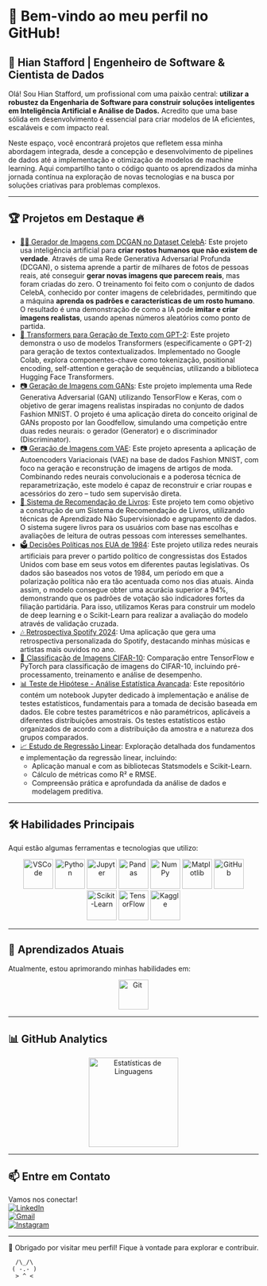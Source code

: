 # 👋 Bem-vindo ao meu perfil no GitHub!  
## 🚀 Hian Stafford | Engenheiro de Software & Cientista de Dados

Olá! Sou Hian Stafford, um profissional com uma paixão central: **utilizar a robustez da Engenharia de Software para construir soluções inteligentes em Inteligência Artificial e Análise de Dados.** Acredito que uma base sólida em desenvolvimento é essencial para criar modelos de IA eficientes, escaláveis e com impacto real.

Neste espaço, você encontrará projetos que refletem essa minha abordagem integrada, desde a concepção e desenvolvimento de pipelines de dados até a implementação e otimização de modelos de machine learning. Aqui compartilho tanto o código quanto os aprendizados da minha jornada contínua na exploração de novas tecnologias e na busca por soluções criativas para problemas complexos.

---
## 🏆 Projetos em Destaque 🔥
- [🕵️‍♂️ Gerador de Imagens com DCGAN no Dataset CelebA](https://github.com/hian-stafford/celeba_GAN): Este projeto usa inteligência artificial para **criar rostos humanos que não existem de verdade**. Através de uma Rede Generativa Adversarial Profunda (DCGAN), o sistema aprende a partir de milhares de fotos de pessoas reais, até conseguir **gerar novas imagens que parecem reais**, mas foram criadas do zero. O treinamento foi feito com o conjunto de dados CelebA, conhecido por conter imagens de celebridades, permitindo que a máquina **aprenda os padrões e características de um rosto humano**. O resultado é uma demonstração de como a IA pode **imitar e criar imagens realistas**, usando apenas números aleatórios como ponto de partida.
- [🤖 Transformers para Geração de Texto com GPT-2](https://github.com/hian-stafford/Tranformers_gpt2): Este projeto demonstra o uso de modelos Transformers (especificamente o GPT-2) para geração de textos contextualizados. Implementado no Google Colab, explora componentes-chave como tokenização, positional encoding, self-attention e geração de sequências, utilizando a biblioteca Hugging Face Transformers.
- [📷 Geração de Imagens com GANs](https://github.com/hian-stafford/GAN_Fashion_MNIST): Este projeto implementa uma Rede Generativa Adversarial (GAN) utilizando TensorFlow e Keras, com o objetivo de gerar imagens realistas inspiradas no conjunto de dados Fashion MNIST. O projeto é uma aplicação direta do conceito original de GANs proposto por Ian Goodfellow, simulando uma competição entre duas redes neurais: o gerador (Generator) e o discriminador (Discriminator).
- [📷 Geração de Imagens com VAE](https://github.com/hian-stafford/projeto_VAE_moda): Este projeto apresenta a aplicação de Autoencoders Variacionais (VAE) na base de dados Fashion MNIST, com foco na geração e reconstrução de imagens de artigos de moda. Combinando redes neurais convolucionais e a poderosa técnica de reparametrização, este modelo é capaz de reconstruir e criar roupas e acessórios do zero – tudo sem supervisão direta.
- [📖 Sistema de Recomendação de Livros](https://github.com/hian-stafford/recomendacao_livros): Este projeto tem como objetivo a construção de um Sistema de Recomendação de Livros, utilizando técnicas de Aprendizado Não Supervisionado e agrupamento de dados. O sistema sugere livros para os usuários com base nas escolhas e avaliações de leitura de outras pessoas com interesses semelhantes.
- [🗳️ Decisões Políticas nos EUA de 1984](https://github.com/hian-stafford/decisao_politica_eua): Este projeto utiliza redes neurais artificiais para prever o partido político de congressistas dos Estados Unidos com base em seus votos em diferentes pautas legislativas. Os dados são baseados nos votos de 1984, um período em que a polarização política não era tão acentuada como nos dias atuais. Ainda assim, o modelo consegue obter uma acurácia superior a 94%, demonstrando que os padrões de votação são indicadores fortes da filiação partidária. Para isso, utilizamos Keras para construir um modelo de deep learning e o Scikit-Learn para realizar a avaliação do modelo através de validação cruzada.
- [🎶 Retrospectiva Spotify 2024](https://github.com/hian-stafford/retrospectiva_spotify_2024): Uma aplicação que gera uma retrospectiva personalizada do Spotify, destacando minhas músicas e artistas mais ouvidos no ano.
- [💾 Classificação de Imagens CIFAR-10](https://github.com/hian-stafford/classificacao_cifar-10): Comparação entre TensorFlow e PyTorch para classificação de imagens do CIFAR-10, incluindo pré-processamento, treinamento e análise de desempenho.
- [📊 Teste de Hipótese - Análise Estatística Avançada](https://github.com/hian-stafford/teste_hipoteses): Este repositório contém um notebook Jupyter dedicado à implementação e análise de testes estatísticos, fundamentais para a tomada de decisão baseada em dados. Ele cobre testes paramétricos e não paramétricos, aplicáveis a diferentes distribuições amostrais. Os testes estatísticos estão organizados de acordo com a distribuição da amostra e a natureza dos grupos comparados.
- [📈 Estudo de Regressão Linear](https://github.com/hian-stafford/estudo_regressao_linear): Exploração detalhada dos fundamentos e implementação da regressão linear, incluindo:  
  - Aplicação manual e com as bibliotecas Statsmodels e Scikit-Learn.  
  - Cálculo de métricas como R² e RMSE.  
  - Compreensão prática e aprofundada da análise de dados e modelagem preditiva.
---

## 🛠️ Habilidades Principais  
Aqui estão algumas ferramentas e tecnologias que utilizo:  
<div align="center">
    <img height="60" src="https://cdn.jsdelivr.net/gh/devicons/devicon/icons/vscode/vscode-original-wordmark.svg" alt="VSCode" />
    <img height="60" src="https://cdn.jsdelivr.net/gh/devicons/devicon/icons/python/python-original-wordmark.svg" alt="Python" />
    <img height="60" src="https://cdn.jsdelivr.net/gh/devicons/devicon/icons/jupyter/jupyter-original-wordmark.svg" alt="Jupyter" />
    <img height="60" src="https://cdn.jsdelivr.net/gh/devicons/devicon/icons/pandas/pandas-original-wordmark.svg" alt="Pandas" />
    <img height="60" src="https://cdn.jsdelivr.net/gh/devicons/devicon/icons/numpy/numpy-original-wordmark.svg" alt="NumPy" />
    <img height="60" src="https://cdn.jsdelivr.net/gh/devicons/devicon/icons/matplotlib/matplotlib-original.svg" alt="Matplotlib" />
    <img height="60" src="https://cdn.jsdelivr.net/gh/devicons/devicon/icons/github/github-original-wordmark.svg" alt="GitHub" />
    <img height="60" src="https://raw.githubusercontent.com/scikit-learn/scikit-learn/main/doc/logos/scikit-learn-logo.png" alt="Scikit-Learn" />
    <img height="60" src="https://cdn.jsdelivr.net/gh/devicons/devicon/icons/tensorflow/tensorflow-original-wordmark.svg" alt="TensorFlow" />
    <img height="60" src="https://cdn.jsdelivr.net/gh/devicons/devicon/icons/kaggle/kaggle-original-wordmark.svg" alt="Kaggle" />
</div>  

---

## 📘 Aprendizados Atuais  
Atualmente, estou aprimorando minhas habilidades em:  
<div align="center">
    <img height="60" src="https://cdn.jsdelivr.net/gh/devicons/devicon/icons/git/git-original-wordmark.svg" alt="Git" />
</div>

---

## 📊 GitHub Analytics  

<div align="center">
    <img height="180em" src="https://github-readme-stats.vercel.app/api/top-langs/?username=hian-stafford&layout=compact&langs_count=7&theme=dracula" alt="Estatísticas de Linguagens" />
</div>

---

## 📫 Entre em Contato  
Vamos nos conectar!  
[![LinkedIn](https://img.shields.io/badge/-LinkedIn-%230077B5?style=for-the-badge&logo=linkedin&logoColor=white)](https://www.linkedin.com/in/hian-stafford-565465179/)  
[![Gmail](https://img.shields.io/badge/-Gmail-D14836?style=for-the-badge&logo=gmail&logoColor=white)](mailto:hian.correa@gmail.com)  
[![Instagram](https://img.shields.io/badge/-Instagram-%23E4405F?style=for-the-badge&logo=instagram&logoColor=white)](https://www.instagram.com/hian_stafford/)  

---

🌟 Obrigado por visitar meu perfil! Fique à vontade para explorar e contribuir.  
```text
  /\_/\  
 ( -.- ) 
  > ^ < 
```
